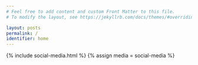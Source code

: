 ```yaml
---
# Feel free to add content and custom Front Matter to this file.
# To modify the layout, see https://jekyllrb.com/docs/themes/#overriding-theme-defaults

layout: posts
permalink: /
identifier: home
---
```


{% include social-media.html %}
{% assign media = social-media %}
